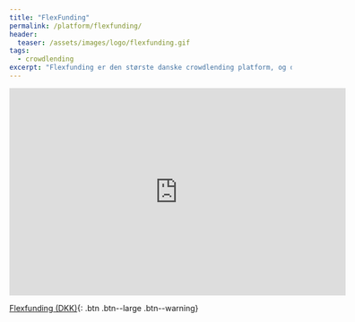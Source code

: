 ```yaml
---
title: "FlexFunding"
permalink: /platform/flexfunding/
header:
  teaser: /assets/images/logo/flexfunding.gif
tags:
  - crowdlending
excerpt: "Flexfunding er den største danske crowdlending platform, og den platform jeg startede på."
---
```


<iframe width="600" height="371" seamless frameborder="0" scrolling="no" src="https://docs.google.com/spreadsheets/d/e/2PACX-1vQKZZbdj1cM5A4yCXjtjhxowXHoMhioXI-OR-mEPmmGgqQhcSr250VUM8SGVvRkWZziWUYleizmqAC2/pubchart?oid=615267857&amp;format=image"></iframe>

[Flexfunding (DKK)](/go/flexfunding/){: .btn .btn--large .btn--warning}

